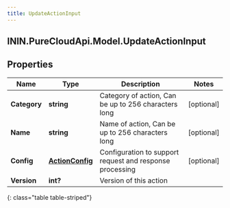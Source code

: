 ```yaml
---
title: UpdateActionInput
---
```

## ININ.PureCloudApi.Model.UpdateActionInput

## Properties

|Name | Type | Description | Notes|
|------------ | ------------- | ------------- | -------------|
| **Category** | **string** | Category of action, Can be up to 256 characters long | [optional] |
| **Name** | **string** | Name of action, Can be up to 256 characters long | [optional] |
| **Config** | [**ActionConfig**](ActionConfig.html) | Configuration to support request and response processing | [optional] |
| **Version** | **int?** | Version of this action | |
{: class="table table-striped"}


